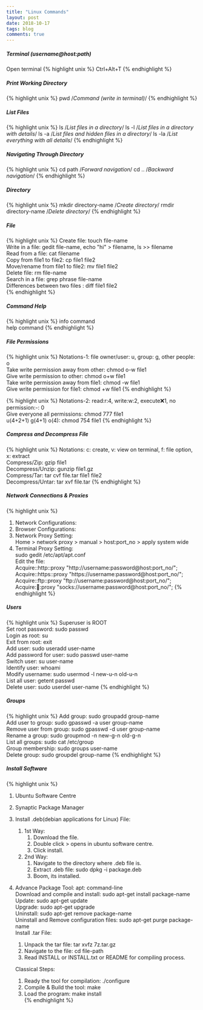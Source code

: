 ```yaml
---
title: "Linux Commands"
layout: post
date: 2018-10-17
tags: blog
comments: true
---
```


#####  Terminal (username@host:path)
Open terminal
{% highlight unix %}
Ctrl+Alt+T
{% endhighlight %}

#####  Print Working Directory 
{% highlight unix %}
pwd  /*Command (write in terminal)*/
{% endhighlight %} 

#####  List Files
{% highlight unix %}
ls  /*List files in a directory*/
ls -l  /*List files in a directory with details*/
ls -a  /*List files and hidden files in a directory*/
ls  -la /*List everything with all details*/
{% endhighlight %}   

#####  Navigating Through Directory
{% highlight unix %}
cd path   /*Forward navigation*/
cd ..   /*Backward navigation*/
{% endhighlight %} 

#####  Directory
{% highlight unix %}
mkdir directory-name    /*Create directory*/
rmdir directory-name   /*Delete  directory*/
{% endhighlight %}  

#####  File
{% highlight unix %}
Create file: touch file-name  
Write in a file: gedit file-name, echo "hi" > filename, ls >> filename  
Read from a file: cat filename  
Copy from file1 to file2: cp file1 file2  
Move/rename from file1 to file2: mv file1 file2  
Delete file: rm file-name  
Search in a file: grep phrase file-name  
Differences between two files : diff file1 file2  
{% endhighlight %} 

#####  Command Help
{% highlight unix %}
info command  
help command
{% endhighlight %} 

#####  File Permissions
 {% highlight unix %}
 Notations-1:  file owner/user: u, group: g, other people: o   
 Take write permission away from other: chmod o-w file1   
 Give write permission to other: chmod o+w file1   
 Take write permission away from file1: chmod -w file1   
 Give write permission for file1: chmod +w file1
 {% endhighlight %} 

 {% highlight unix %}
 Notations-2: read:r:4, write:w:2, execute:x:1, no permission:-: 0   
 Give everyone all permissions:  chmod 777 file1   
 u(4+2+1) g(4+1) o(4): chmod 754 file1
{% endhighlight %} 
#####  Compress and Decompress File
 {% highlight unix %}
 Notations: c: create, v: view on terminal, f: file option, x: extract   
 Compress/Zip: gzip file1   
 Decompress/Unzip: gunzip file1.gz   
 Compress/Tar: tar cvf file.tar file1 file2   
 Decompress/Untar: tar xvf file.tar
 {% endhighlight %} 

#####  Network Connections & Proxies
{% highlight unix %}
1. Network Configurations:  
2. Browser Configurations:  
3. Network Proxy Setting:  
    Home > network proxy > manual > host:port_no > apply system wide  
4. Terminal Proxy Setting:  
    sudo gedit /etc/apt/apt.conf      
    Edit the file:      
    Acquire::http::proxy "http://username:password@host:port_no/";      
    Acquire::https::proxy "https://username:password@host:port_no/";      
    Acquire::ftp::proxy "ftp://username:password@host:port_no/";      
    Acquire::socks::proxy "socks://username:password@host:port_no/";
{% endhighlight %} 

#####  Users
{% highlight unix %}
Superuser is  ROOT  
Set root password: sudo passwd  
Login as root: su  
Exit from root: exit  
Add user: sudo useradd user-name   
Add password for user: sudo passwd user-name  
Switch user: su user-name  
Identify user: whoami  
Modify username: sudo usermod -l new-u-n old-u-n  
List all user: getent passwd  
Delete user: sudo userdel user-name
{% endhighlight %} 

#####  Groups
{% highlight unix %}
Add group: sudo groupadd group-name  
Add user to group: sudo gpasswd -a user group-name  
Remove user from group: sudo gpasswd -d user group-name  
Rename a group: sudo groupmod -n new-g-n old-g-n  
List all groups: sudo cat /etc/group  
Group membership: sudo groups user-name  
Delete group: sudo groupdel group-name
{% endhighlight %} 

#####  Install Software 
{% highlight unix %}
1. Ubuntu Software Centre  
2. Synaptic Package Manager  
3. Install .deb(debian applications for Linux) File:  
    1. 1st Way:      
        1. Download the file.          
        2. Double click > opens in ubuntu software centre.          
        3. Click install.          
    2. 2nd Way:      
        1. Navigate to the directory where .deb file is.          
        2. Extract .deb file: sudo dpkg -i package.deb          
        3. Boom, its installed.          
4. Advance Package Tool: apt: command-line  
     Download and compile and install: sudo apt-get install package-name      
     Update: sudo apt-get update       
     Upgrade: sudo apt-get upgrade       
     Uninstall: sudo apt-get remove package-name       
     Uninstall and Remove configuration files: sudo apt-get purge package-name       
     Install .tar File:  
    1. Unpack the tar file: tar xvfz 7z.tar.gz      
    2. Navigate to the file: cd file-path      
    3. Read INSTALL or INSTALL.txt or README for compiling process.      
    
    Classical Steps:       
     1. Ready the tool for compilation: ./configure       
     2. Compile & Build the tool: make       
     3. Load the program: make install  
{% endhighlight %} 